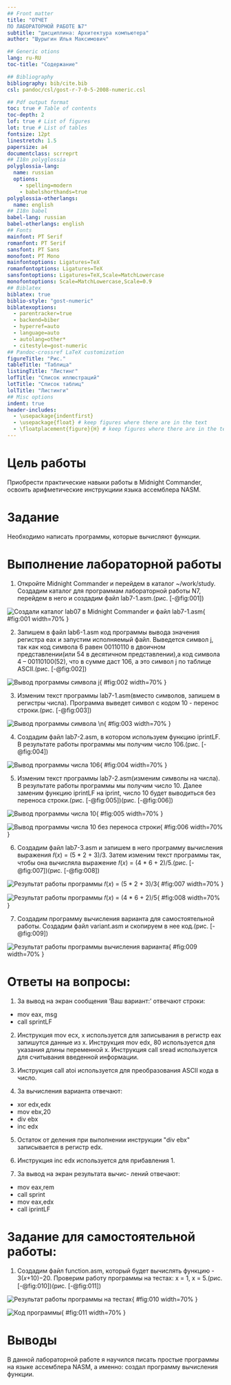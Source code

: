```yaml
---
## Front matter
title: "ОТЧЕТ 
ПО ЛАБОРАТОРНОЙ РАБОТЕ №7"
subtitle: "дисциплина: Архитектура компьютера"
author: "Шурыгин Илья Максимович"

## Generic otions
lang: ru-RU
toc-title: "Содержание"

## Bibliography
bibliography: bib/cite.bib
csl: pandoc/csl/gost-r-7-0-5-2008-numeric.csl

## Pdf output format
toc: true # Table of contents
toc-depth: 2
lof: true # List of figures
lot: true # List of tables
fontsize: 12pt
linestretch: 1.5
papersize: a4
documentclass: scrreprt
## I18n polyglossia
polyglossia-lang:
  name: russian
  options:
	- spelling=modern
	- babelshorthands=true
polyglossia-otherlangs:
  name: english
## I18n babel
babel-lang: russian
babel-otherlangs: english
## Fonts
mainfont: PT Serif
romanfont: PT Serif
sansfont: PT Sans
monofont: PT Mono
mainfontoptions: Ligatures=TeX
romanfontoptions: Ligatures=TeX
sansfontoptions: Ligatures=TeX,Scale=MatchLowercase
monofontoptions: Scale=MatchLowercase,Scale=0.9
## Biblatex
biblatex: true
biblio-style: "gost-numeric"
biblatexoptions:
  - parentracker=true
  - backend=biber
  - hyperref=auto
  - language=auto
  - autolang=other*
  - citestyle=gost-numeric
## Pandoc-crossref LaTeX customization
figureTitle: "Рис."
tableTitle: "Таблица"
listingTitle: "Листинг"
lofTitle: "Список иллюстраций"
lotTitle: "Список таблиц"
lolTitle: "Листинги"
## Misc options
indent: true
header-includes:
  - \usepackage{indentfirst}
  - \usepackage{float} # keep figures where there are in the text
  - \floatplacement{figure}{H} # keep figures where there are in the text
---
```


# Цель работы

Приобрести практические навыки работы в Midnight Commander, освоить арифметические инструкциии языка ассемблера NASM.

# Задание

Необходимо написать программы, которые вычисляют функции.

# Выполнение лабораторной работы

1. Откройте Midnight Commander и перейдем в каталог ~/work/study. Создадим каталог для программам лабораторной работы N7, перейдем в него и создадим файл lab7-1.asm.(рис. [-@fig:001])

![Создали каталог lab07 в Midnight Commander и файл lab7-1.asm](image/img-1.jpg){ #fig:001 width=70% }

2. Запишем в файл lab6-1.asm код программы вывода значения регистра eax и запустим исполняемый файл. Выведется символ j, так как код символа 6 равен 00110110 в двоичном представлении(или 54 в десятичном представлении),а код символа 4 – 00110100(52), что в сумме даст 106, а это символ j по таблице ASCII.(рис. [-@fig:002])

![Вывод программы символа j](image/img-2.jpg){ #fig:002 width=70% }

3. Изменим текст программы lab7-1.asm(вместо символов, запишем в регистры числа). Программа выведет символ с кодом 10 - перенос строки.(рис. [-@fig:003])

![Вывод программы символа \n](image/img-3.jpg){ #fig:003 width=70% }

4. Создадим файл lab7-2.asm, в котором используем функцию iprintLF. В результате работы программы мы получим число 106.(рис. [-@fig:004])

![Вывод программы числа 106](image/img-4.jpg){ #fig:004 width=70% }

5. Изменим текст программы lab7-2.asm(изменим символы на числа). В результате работы программы мы получим число 10. Далее заменим функцию iprintLF на iprint, число 10 будет выводиться без переноса строки.(рис. [-@fig:005])(рис. [-@fig:006])

![Вывод программы числа 10](image/img-5.jpg){ #fig:005 width=70% }

![Вывод программы числа 10 без переноса строки](image/img-6.jpg){ #fig:006 width=70% }

6. Создадим файл lab7-3.asm и запишем в него программу вычисления выражения 𝑓(𝑥) = (5 * 2 + 3)/3. Затем изменим текст программы так, чтобы она вычисляла выражение 𝑓(𝑥) = (4 * 6 + 2)/5.(рис. [-@fig:007])(рис. [-@fig:008])

![Результат работы программы 𝑓(𝑥) = (5 * 2 + 3)/3](image/img-7.jpg){ #fig:007 width=70% }

![Результат работы программы 𝑓(𝑥) = (4 * 6 + 2)/5](image/img-8.jpg){ #fig:008 width=70% }

7. Создадим программу вычисления варианта для самостоятельной работы. Создадим файл variant.asm и скопируем в нее код.(рис. [-@fig:009])

![Результат работы программы вычисления варианта](image/img-9.jpg){ #fig:009 width=70% }

# Ответы на вопросы:

1. За вывод на экран сообщения ‘Ваш вариант:’ отвечают строки: 
 - mov  eax, msg
 - call sprintLF

2. Инструкция mov ecx, x используется для записывания в регистр eax запишутся данные из x. Инструкция mov edx, 80 используется для указания длины переменной х. Инструкция call sread используется для считывания введенной информации.

3. Инструкция call atoi используется для преобразования ASCII кода в число.

4. За вычисления варианта отвечают:
 - xor edx,edx
 - mov ebx,20
 - div ebx
 - inc edx

5. Остаток от деления при выполнении инструкции "div ebx" записывается в регистр edx.

6. Инструкция inc edx используется для прибавления 1.

7. За вывод на экран результата вычис-
лений отвечают:
 - mov  eax,rem
 - call sprint
 - mov  eax,edx
 - call iprintLF

# Задание для самостоятельной работы:

1. Создадим файл function.asm, который будет вычислять функцию - 3(𝑥+10)−20. Проверим работу программы на тестах: х = 1, х = 5.(рис. [-@fig:010])(рис. [-@fig:011])

![Результат работы программы на тестах](image/img-10.jpg){ #fig:010 width=70% }

![Код программы](image/img-11.jpg){ #fig:011 width=70% }

# Выводы

В данной лабораторной работе я научился писать простые программы на языке ассемблера NASM, а именно: создал программу вычисления функции.
